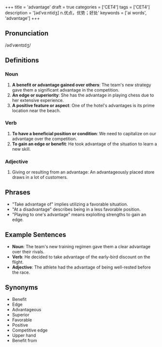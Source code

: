 +++
title = 'advantage'
draft = true
categories = ['CET4']
tags = ['CET4']
description = '[ədˈvɑːntidʒ] n.优点，优势；好处'
keywords = ['ai words', 'advantage']
+++

## Pronunciation
/ədˈvæntɪdʒ/

## Definitions
### Noun
1. **A benefit or advantage gained over others**: The team's new strategy gave them a significant advantage in the competition.
2. **An edge or superiority**: She has the advantage in playing chess due to her extensive experience.
3. **A positive feature or aspect**: One of the hotel's advantages is its prime location near the beach.

### Verb
1. **To have a beneficial position or condition**: We need to capitalize on our advantage over the competition.
2. **To gain an edge or benefit**: He took advantage of the situation to learn a new skill.

### Adjective
1. Giving or resulting from an advantage: An advantageously placed store draws in a lot of customers.

## Phrases
- "Take advantage of" implies utilizing a favorable situation.
- "At a disadvantage" describes being in a less favorable position.
- "Playing to one's advantage" means exploiting strengths to gain an edge.

## Example Sentences
- **Noun**: The team's new training regimen gave them a clear advantage over their rivals.
- **Verb**: He decided to take advantage of the early-bird discount on the flight.
- **Adjective**: The athlete had the advantage of being well-rested before the race.

## Synonyms
- Benefit
- Edge
- Advantageous
- Superior
- Favorable
- Positive
- Competitive edge
- Upper hand
- Benefit from

